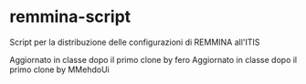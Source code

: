 # remmina-script
Script per la distribuzione delle configurazioni di REMMINA all'ITIS

Aggiornato in classe dopo il primo clone by fero
Aggiornato in classe dopo il primo clone by MMehdoUi

